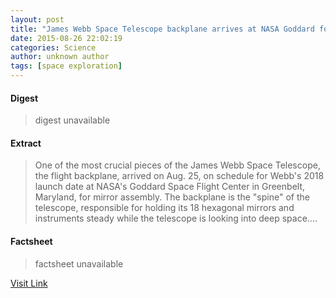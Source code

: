 ```yaml
---
layout: post
title: "James Webb Space Telescope backplane arrives at NASA Goddard for mirror assembly"
date: 2015-08-26 22:02:19
categories: Science
author: unknown author
tags: [space exploration]
---
```



#### Digest
>digest unavailable

#### Extract
>One of the most crucial pieces of the James Webb Space Telescope, the flight backplane, arrived on Aug. 25, on schedule for Webb's 2018 launch date at NASA's Goddard Space Flight Center in Greenbelt, Maryland, for mirror assembly. The backplane is the "spine" of the telescope, responsible for holding its 18 hexagonal mirrors and instruments steady while the telescope is looking into deep space....

#### Factsheet
>factsheet unavailable

[Visit Link](http://phys.org/news/2015-08-james-webb-space-telescope-backplane.html)


